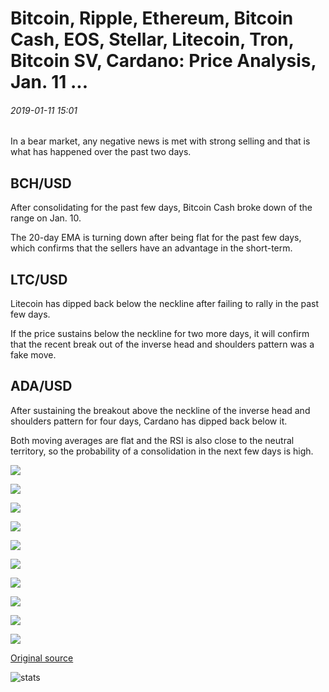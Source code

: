 # Bitcoin, Ripple, Ethereum, Bitcoin Cash, EOS, Stellar, Litecoin, Tron, Bitcoin SV, Cardano: Price Analysis, Jan. 11 ...

###### 2019-01-11 15:01

In a bear market, any negative news is met with strong selling and that is what has happened over the past two days.

## BCH/USD

After consolidating for the past few days, Bitcoin Cash broke down of the range on Jan. 10.

The 20-day EMA is turning down after being flat for the past few days, which confirms that the sellers have an advantage in the short-term.

## LTC/USD

Litecoin has dipped back below the neckline after failing to rally in the past few days.

If the price sustains below the neckline for two more days, it will confirm that the recent break out of the inverse head and shoulders pattern was a fake move.

## ADA/USD

After sustaining the breakout above the neckline of the inverse head and shoulders pattern for four days, Cardano has dipped back below it.

Both moving averages are flat and the RSI is also close to the neutral territory, so the probability of a consolidation in the next few days is high.

![](https://s3.cointelegraph.com/storage/uploads/view/5ce8e2b75197663e842b0832db1471e3.png)

![](https://s3.cointelegraph.com/storage/uploads/view/9b049c1305a7bad9aa1df7494089ca75.png)

![](https://s3.cointelegraph.com/storage/uploads/view/109dc9e709f1bf476e4b424ef5a6d5d1.png)

![](https://s3.cointelegraph.com/storage/uploads/view/fdf2b3915796aec4b494a0fc787b3c45.png)

![](https://s3.cointelegraph.com/storage/uploads/view/2a92b8b647df05d06573d75cf8460f0c.png)

![](https://s3.cointelegraph.com/storage/uploads/view/afe8ac11457d03a1f5db9319dce8a9f9.png)

![](https://s3.cointelegraph.com/storage/uploads/view/6af1c6fcbd1163f0f0cf661a18c132c3.png)

![](https://s3.cointelegraph.com/storage/uploads/view/a7780e600d2bd390d8a2f6ec8ca3f31d.png)

![](https://s3.cointelegraph.com/storage/uploads/view/bbcc0624f71525194dbdbdd164f430eb.png)

![](https://s3.cointelegraph.com/storage/uploads/view/ec53233e516e20e6416d89459b63d32f.png)

[Original source](https://cointelegraph.com/news/bitcoin-ripple-ethereum-bitcoin-cash-eos-stellar-litecoin-tron-bitcoin-sv-cardano-price-analysis-jan-11)

![stats](https://c.statcounter.com/11760860/0/a89fa40b/1/ "stats")